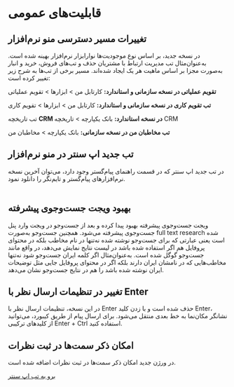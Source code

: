 
# قابلیت‌های عمومی 

## تغییرات مسیر دسترسی منو نرم‌افزار

در نسخه جدید، بر اساس نوع موجودیت‌ها نوارابزار نرم‌افزار بهینه شده است. به‌عنوان‌مثال تب مدیریت ارتباط با مشتریان حذف و تب‌های فروش، خرید و انبار به‌صورت مجزا بر اساس ماهیت هر یک ایجاد شده‌اند. مسیر برخی از تب‌ها به شرح زیر تغییر کرده است:

**تقویم عملیاتی در نسخه سازمانی و استاندارد:** کارتابل من > ابزارها > تقویم عملیاتی

**تب تقویم کاری در نسخه سازمانی و استاندارد:** کارتابل من > ابزارها > تقویم کاری

تب تاریخچه **CRM در نسخه استاندارد:** بانک یکپارچه > تاریخچه CRM 

**تب مخاطبان من در نسخه سازمانی:** بانک یکپارچه > مخاطبان من

## تب جدید اپ سنتر در منو نرم‌افزار 

در تب جدید اپ سنتر که در قسمت راهنمای پیام‌گستر وجود دارد، می‌توان آخرین نسخه نرم‌افزارهای پیام‌گستر و تایم‌نگر را دانلود نمود. <br>
<br>

## بهبود ویجت جست‌وجوی پیشرفته

ویجت جست‌وجوی پیشرفته بهبود پیدا کرده و بعد از جست‌وجو در ویجت وارد پنل جست‌وجوی پیشرفته می‌شود.
همچنین جست‌وجو به‌صورت full text research   شده است یعنی عبارتی که برای جست‌وجو نوشته شده نه‌تنها در نام مخاطب بلکه در محتوای پروفایل هم اگر استفاده شده باشد در لیست نتایج نمایش می‌دهد، در واقع مانند جست‌وجو گوگل شده است.
به‌عنوان‌مثال اگر کلمه ایران جست‌وجو شود نه‌تنها مخاطب‌هایی که در نامشان ایران دارند بلکه اگر در محتوای پروفایل جایی مثل توضیحات ایران نوشته شده باشد را هم در نتایج جست‌وجو نشان می‌دهد.

## تغییر در تنظیمات ارسال نظر با Enter

در این نسخه، تنظیمات ارسال نظر با Enter حذف شده است و با زدن کلید Enter، نشانگر مکان‌نما به خط بعدی منتقل می‌شود. برای ارسال پیام از طریق کیبورد، می‌توانید از کلیدهای ترکیبی Enter + Ctrl استفاده کنید.

## امکان ذکر سمت‌ها در ثبت نظرات

در ورژن جدید امکان ذکر سمت‌ها در ثبت نظرات اضافه شده است. 

[برو به تب اپ سنتر](#تب-جدید-اپ-سنتر-در-منو-نرم‌-فزار 
)

